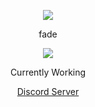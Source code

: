 <p align="center">  
<img src="https://media.discordapp.net/attachments/991837424139382835/1000941506842079262/IMG_0399.jpg?width=600&height=300">
</p>
<p align="center">
   fade
<p align="center">  
<img src="https://komarev.com/ghpvc/?username=federa1&color=grey">
</p>
<p align="center">
Currently Working
<p align="center">
    <a href="https://discord.gg/4NQ4khbvH3">Discord Server</a>

